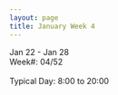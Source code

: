 ```yaml
---
layout: page
title: January Week 4
---
```


Jan 22 - Jan 28<br>
Week#: 04/52<br><br>
Typical Day: 8:00 to 20:00<br>
